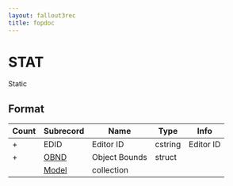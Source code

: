 ```yaml
---
layout: fallout3rec
title: fopdoc
---
```

STAT
====

Static

## Format

Count | Subrecord | Name | Type | Info
------|-------|------|------|-----
+ | EDID | Editor ID | cstring | Editor ID
+ | [OBND](Subrecords/OBND.md) | Object Bounds | struct |
 | | [Model](Subrecords/Model.md) | collection | 

